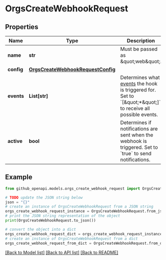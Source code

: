 # OrgsCreateWebhookRequest


## Properties

Name | Type | Description | Notes
------------ | ------------- | ------------- | -------------
**name** | **str** | Must be passed as \&quot;web\&quot;. | 
**config** | [**OrgsCreateWebhookRequestConfig**](OrgsCreateWebhookRequestConfig.md) |  | 
**events** | **List[str]** | Determines what [events](https://docs.github.com/webhooks/event-payloads) the hook is triggered for. Set to &#x60;[\&quot;*\&quot;]&#x60; to receive all possible events. | [optional] [default to ["push"]]
**active** | **bool** | Determines if notifications are sent when the webhook is triggered. Set to &#x60;true&#x60; to send notifications. | [optional] [default to True]

## Example

```python
from github_openapi.models.orgs_create_webhook_request import OrgsCreateWebhookRequest

# TODO update the JSON string below
json = "{}"
# create an instance of OrgsCreateWebhookRequest from a JSON string
orgs_create_webhook_request_instance = OrgsCreateWebhookRequest.from_json(json)
# print the JSON string representation of the object
print(OrgsCreateWebhookRequest.to_json())

# convert the object into a dict
orgs_create_webhook_request_dict = orgs_create_webhook_request_instance.to_dict()
# create an instance of OrgsCreateWebhookRequest from a dict
orgs_create_webhook_request_from_dict = OrgsCreateWebhookRequest.from_dict(orgs_create_webhook_request_dict)
```
[[Back to Model list]](../README.md#documentation-for-models) [[Back to API list]](../README.md#documentation-for-api-endpoints) [[Back to README]](../README.md)


